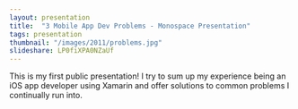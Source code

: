 ```yaml
---
layout: presentation
title:  "3 Mobile App Dev Problems - Monospace Presentation"
tags: presentation
thumbnail: "/images/2011/problems.jpg"
slideshare: LP0fiXPA0NZaUf
---
```


This is my first public presentation! I try to sum up my experience being an iOS app developer using Xamarin and offer solutions to common problems I continually run into. 

